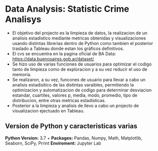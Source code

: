 # Data Analysis: Statistic Crime Analisys
* El objetivo del projecto es la limpieza de datos, la realizacion de un analisis estadistico mediante metricas obtenidas y visualizaciones usando distintas librerias dentro de Python como tambien el posterior traslado a Tableau donde estan los gráficos definitivos.
* El cvs se encuentra en la pagina oficial de BA Data: https://data.buenosaires.gob.ar/dataset/
* Se hizo uso de varias funciones de usuarios para optimizar el codigo tanto de limpieza como de exploracion y a su vez reducir el uso de memoria. 
* Se realizaron, a su vez, funcones de usuario para llevar a cabo un analisis estadisitico de las distintas varaibles, permitiendo la optimizacion y automatizacion de codigo para determinar desviacion estandar, cuartiles, valores p, media, modo, promedio, tipo de distribucion, entre otras metricas estadísticas.
* Posterior a la limpieza y analisis de llevo a cabo un projecto de visualizacion ejectuado en Tableau.

## Version de Python y caracteristicas varias
**Python Version:** 3.7 +
**Packages:** Pandas, Numpy, Math, Matplotlib, Seaborn, SciPy, Prrint
**Enviroment:** Jupyter Lab


